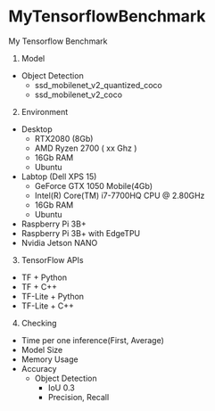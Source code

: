 # MyTensorflowBenchmark
My Tensorflow Benchmark

1. Model
  - Object Detection
    - ssd_mobilenet_v2_quantized_coco	
    - ssd_mobilenet_v2_coco	
2. Environment
  - Desktop
    - RTX2080 (8Gb)
    - AMD Ryzen 2700 ( xx Ghz )
    - 16Gb RAM
    - Ubuntu
  - Labtop (Dell XPS 15)
    - GeForce GTX 1050 Mobile(4Gb)
    - Intel(R) Core(TM) i7-7700HQ CPU @ 2.80GHz
    - 16Gb RAM
    - Ubuntu
   - Raspberry Pi 3B+
   - Raspberry Pi 3B+ with EdgeTPU
   - Nvidia Jetson NANO
3. TensorFlow APIs
  - TF + Python
  - TF + C++ 
  - TF-Lite + Python
  - TF-Lite + C++
4. Checking 
  - Time per one inference(First, Average)
  - Model Size
  - Memory Usage
  - Accuracy
    - Object Detection
      - IoU 0.3
      - Precision, Recall
 
